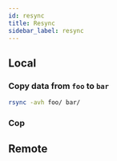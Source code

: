 ```yaml
---
id: resync
title: Resync
sidebar_label: resync
---
```


## Local

### Copy data from `foo` to `bar`

```bash
rsync -avh foo/ bar/ 
```

### Cop

## Remote